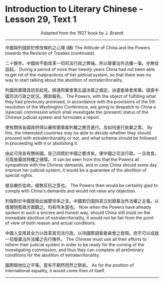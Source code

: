 # Introduction to Literary Chinese - Lesson 29, Text 1

<center>Adapted from the 1927 book by J. Brandt</center>

---

中國與列強對於修改條約之心理 (續)
The Attitude of China and the Powers towards the Revision of Treaties (continued).

二十餘年。中國尙不能改革一切司法行政之弊端。所以廢棄治外法權一事。亦無從談起。
During a period of more than twenty years China had not been able to get rid of the malpractices of her judicial system, so that there was no way to start talking about the abolition of extraterritoriality.

列國爲實踐其初言起見。將遵照華會第五議決案之規定。派遣委員會來華。調查中國司法行政之狀況。開具報告。
The Powers, with the object of fulfilling what they had previously promised, in accordance with the provisions of the 5th resolution of the Washington Conference, are going to despatch to China a (special) commission which shall investigate the (present) status of the Chinese judicial system and formulate a report.

使有關係各國政府得以審核領事裁判權之應否進行。及如何進行放棄之策。
By this, the interested countries may be able to decide whether they should proceed with extraterritoriality or not, and what scheme should be followed in proceeding with it or abolishing it.

由此可見各有關係國。皆己同情於中國之要求矣。便中國之司法行政。一旦改良。可爲放棄該特權之保障。
It can be seen from this that the Powers all sympathize with the Chinese demands, and in case China should some day improve her judicial system, it would be a guarantee of the abolition of special rights.

彼自樂於從命。絕無反抗之意也。
The Powers then would be certainly glad to comply with China's demands and would not raise any objection.

列強對於中國既發此誠懇坦率之言。中國若仍固持其立刻廢棄治外法權之主張。以情理現勢兩方面觀之。均有所未當也。
Now when the Powers have already spoken in such a sincere and honest way, should China still insist on the immediate abolition of extraterritoriality, it would not be fair from the point of view of both reason and actual conditions.

中國人宜用其全力以改革其司法行政。以待國際調查委員會之發現。庶乎可以成就一切廢棄治外法權之先行條件。
The Chinese must use all their efforts to reform their judicial system in order to be ready for the coming of the investigating commission, and thus they can complete all preliminary conditions for the abolition of extraterritoriality.

國際間地位之平等。當有不期然而然之勢矣。
As for the position of international equality, it would come then of itself.

---
